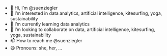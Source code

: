 - 👋 Hi, I’m @suenziegler
- 👀 I’m interested in data analytics, artificial intelligence, kitesurfing, yoga, sustainability
- 🌱 I’m currently learning data analytics
- 💞️ I’m looking to collaborate on data, artificial intelligence, kitesurfing, yoga, sustainability
- 📫 How to reach me @suenziegler
- 😄 Pronouns: she, her, ...

<!---
suenziegler/suenziegler is a ✨ special ✨ repository because its `README.md` (this file) appears on your GitHub profile.
You can click the Preview link to take a look at your changes.
--->
